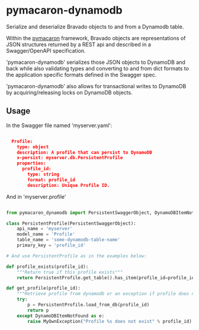 # pymacaron-dynamodb

Serialize and deserialize Bravado objects to and from a Dynamodb table.

Within the [pymacaron](https://github.com/pymacaron/pymacaron) framework,
Bravado objects are representations of JSON structures returned by a REST api
and described in a Swagger/OpenAPI specification.

'pymacaron-dynamodb' serializes those JSON objects to DynamoDB and back while
also validating types and converting to and from dict formats to the
application specific formats defined in the Swagger spec.

'pymacaron-dynamodb' also allows for transactional writes to DynamoDB by
acquiring/releasing locks on DynamoDB objects.

## Usage

In the Swagger file named 'myserver.yaml':

```json

  Profile:
    type: object
    description: A profile that can persist to DynamoDB
    x-persist: myserver.db.PersistentProfile
    properties:
      profile_id:
        type: string
        format: profile_id
        description: Unique Profile ID.

```

And in 'myserver.profile'

```python

from pymacaron_dynamodb import PersistentSwaggerObject, DynamoDBItemNotFound

class PersistentProfile(PersistentSwaggerObject):
    api_name = 'myserver'
    model_name = 'Profile'
    table_name = 'some-dynamodb-table-name'
    primary_key = 'profile_id'

# And use PersistentProfile as in the examples below:

def profile_exists(profile_id):
    """Return true if this profile exists"""
    return PersistentProfile.get_table().has_item(profile_id=profile_id)

def get_profile(profile_id):
    """Retrieve profile from dynamodb or an exception if profile does not exist"""
    try:
        p = PersistentProfile.load_from_db(profile_id)
        return p
    except DynamoDBItemNotFound as e:
        raise MyOwnException("Profile %s does not exist" % profile_id)

```